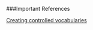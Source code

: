 ###Important References

[Creating controlled vocabularies](https://github.com/tdwg/vocab/blob/master/vms/maintenance-specification.md#42-user-feedback-reports)
